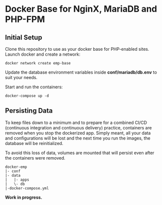 # Docker Base for NginX, MariaDB and PHP-FPM

## Initial Setup

Clone this repository to use as your docker base for PHP-enabled sites. Launch docker and create a network:

```
docker network create emp-base
```

Update the database environment variables inside **conf/mariadb/db.env** to suit your needs.

Start and run the containers:

```
docker-compose up -d
```

## Persisting Data

To keep files down to a minimum and to prepare for a combined CI/CD (continuous integration and continuous delivery) practice, containers are removed when you stop the dockerized app. Simply meant, all your data and configurations will be lost and the next time you run the images, the database will be reinitialized.

To avoid this loss of data, volumes are mounted that will persist even after the containers were removed.

```
docker-emp
|- conf
|- data
|   |- apps
|   \- db
|-docker-compose.yml
```

**Work in progress.**